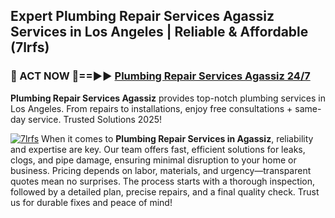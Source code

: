 ## Expert Plumbing Repair Services Agassiz Services in Los Angeles | Reliable & Affordable (7lrfs)  

<h3>🚿 ACT NOW 🌟==►► <a href="https://tinyurl.com/2ne6vx2x" rel="nofollow">Plumbing Repair Services Agassiz 24/7</a></h3>

**Plumbing Repair Services Agassiz** provides top-notch plumbing services in Los Angeles. From repairs to installations, enjoy free consultations + same-day service. Trusted Solutions 2025!

[![7lrfs](https://i.imgur.com/4PFF4AK.jpeg)](https://tinyurl.com/2ne6vx2x)
When it comes to **Plumbing Repair Services in Agassiz**, reliability and expertise are key. Our team offers fast, efficient solutions for leaks, clogs, and pipe damage, ensuring minimal disruption to your home or business. Pricing depends on labor, materials, and urgency—transparent quotes mean no surprises. The process starts with a thorough inspection, followed by a detailed plan, precise repairs, and a final quality check. Trust us for durable fixes and peace of mind!